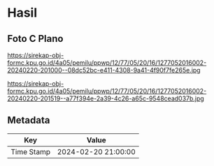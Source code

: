 # Hasil

## Foto C Plano

https://sirekap-obj-formc.kpu.go.id/4a05/pemilu/ppwp/12/77/05/20/16/1277052016002-20240220-201000--08dc52bc-e411-4308-9a41-4f90f7fe265e.jpg

https://sirekap-obj-formc.kpu.go.id/4a05/pemilu/ppwp/12/77/05/20/16/1277052016002-20240220-201519--a77f394e-2a39-4c26-a65c-9548cead037b.jpg


## Metadata

| Key        | Value               |
| ---------- | ------------------- |
| Time Stamp | 2024-02-20 21:00:00 |



